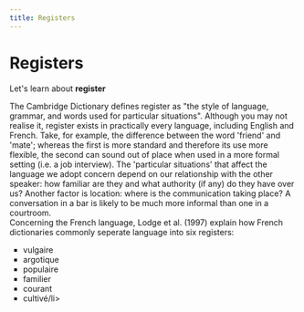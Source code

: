 ```yaml
---
title: Registers
---
```


<h1>Registers</h1>
<p>Let's learn about <strong>register</strong></p>

<p>The Cambridge Dictionary defines register as "the style of language, grammar, and words used for particular situations". Although you may not realise it, register exists in practically every language, including English and French. Take, for example, the difference between the word 'friend' and 'mate'; whereas the first is more standard and therefore its use more flexible, the second can sound out of place when used in a more formal setting (i.e. a job interview). The 'particular situations' that affect the language we adopt concern depend on our relationship with the other speaker: how familiar are they and what authority (if any) do they have over us? Another factor is location: where is the communication taking place? A conversation in a bar is likely to be much more informal than one in a courtroom. 
<br>Concerning the French language, Lodge et al. (1997) explain how French dictionaries commonly seperate language into six registers: </p>
<ul style="list-style-type: square;">
<li>vulgaire</li>
<li>argotique</li>
<li>populaire</li>
<li>familier</li>
<li>courant</li>
<li>cultivé/li>
</ul>


